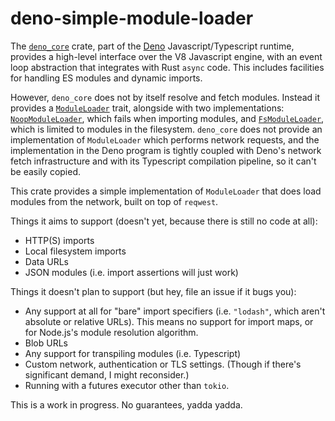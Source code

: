 # deno-simple-module-loader

The [`deno_core`](https://crates.io/crates/deno_core) crate, part of the
[Deno](https://deno.land) Javascript/Typescript runtime, provides a high-level
interface over the V8 Javascript engine, with an event loop abstraction that
integrates with Rust `async` code. This includes facilities for handling ES
modules and dynamic imports.

However, `deno_core` does not by itself resolve and fetch modules. Instead it
provides a
[`ModuleLoader`](https://docs.rs/deno_core/latest/deno_core/trait.ModuleLoader.html)
trait, alongside with two implementations:
[`NoopModuleLoader`](https://docs.rs/deno_core/latest/deno_core/struct.NoopModuleLoader.html),
which fails when importing modules, and
[`FsModuleLoader`](https://docs.rs/deno_core/latest/deno_core/struct.FsModuleLoader.html),
which is limited to modules in the filesystem. `deno_core` does not provide an
implementation of `ModuleLoader` which performs network requests, and the
implementation in the Deno program is tightly coupled with Deno's network fetch
infrastructure and with its Typescript compilation pipeline, so it can't be
easily copied.

This crate provides a simple implementation of `ModuleLoader` that does load
modules from the network, built on top of `reqwest`.

Things it aims to support (doesn't yet, because there is still no code at all):

- HTTP(S) imports
- Local filesystem imports
- Data URLs
- JSON modules (i.e. import assertions will just work)

Things it doesn't plan to support (but hey, file an issue if it bugs you):

- Any support at all for "bare" import specifiers (i.e. `"lodash"`, which aren't
  absolute or relative URLs). This means no support for import maps, or for
  Node.js's module resolution algorithm.
- Blob URLs
- Any support for transpiling modules (i.e. Typescript)
- Custom network, authentication or TLS settings. (Though if there's significant
  demand, I might reconsider.)
- Running with a futures executor other than `tokio`.

This is a work in progress. No guarantees, yadda yadda.
